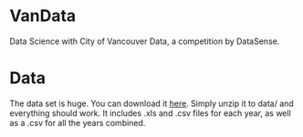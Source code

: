 # VanData
Data Science with City of Vancouver Data, a competition by DataSense.

# Data
The data set is huge. You can download it [here](https://mega.nz/#!OZUCEBBB!Py5MuEtKx6Y34CM_GhqDePnK_pJF23wiW6wpGlA5QOI). Simply unzip it to data/ and everything should work. It includes .xls and .csv files for each year, as well as a .csv for all the years combined.
